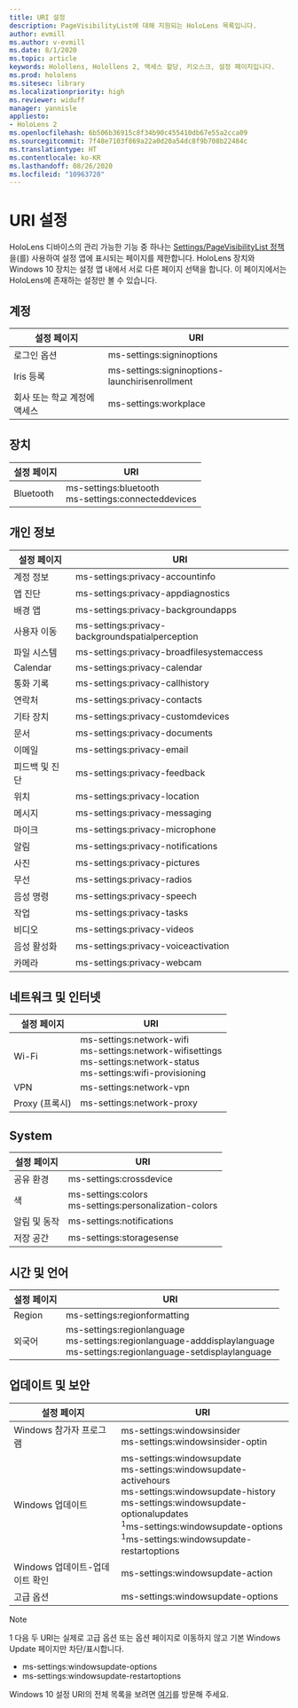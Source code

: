 ```yaml
---
title: URI 설정
description: PageVisibilityList에 대해 지원되는 HoloLens 목록입니다.
author: evmill
ms.author: v-evmill
ms.date: 8/1/2020
ms.topic: article
keywords: Holollens, Holollens 2, 액세스 할당, 키오스크, 설정 페이지입니다.
ms.prod: hololens
ms.sitesec: library
ms.localizationpriority: high
ms.reviewer: widuff
manager: yannisle
appliesto:
- HoloLens 2
ms.openlocfilehash: 6b506b36915c8f34b90c455410db67e55a2cca09
ms.sourcegitcommit: 7f48e7103f869a22a0d20a54dc8f9b708b22484c
ms.translationtype: HT
ms.contentlocale: ko-KR
ms.lasthandoff: 08/26/2020
ms.locfileid: "10963720"
---
```

# URI 설정

HoloLens 디바이스의 관리 가능한 기능 중 하나는 [Settings/PageVisibilityList 정책](https://docs.microsoft.com/windows/client-management/mdm/policy-csp-settings#settings-pagevisibilitylist)을(를) 사용하여 설정 앱에 표시되는 페이지를 제한합니다. HoloLens 장치와 Windows 10 장치는 설정 앱 내에서 서로 다른 페이지 선택을 합니다. 이 페이지에서는 HoloLens에 존재하는 설정만 볼 수 있습니다. 

## 계정
| 설정 페이지           | URI                                            |
|-------------------------|------------------------------------------------|
| 로그인 옵션         | ms-settings:signinoptions                      |
| Iris 등록       | ms-settings:signinoptions-launchirisenrollment |
| 회사 또는 학교 계정에 액세스 | ms-settings:workplace                          |

## 장치
| 설정 페이지 | URI                          |
|---------------|------------------------------|
| Bluetooth     | ms-settings:bluetooth <br> ms-settings:connecteddevices |

## 개인 정보
| 설정 페이지            | URI                                             |
|--------------------------|-------------------------------------------------|
| 계정 정보             | ms-settings:privacy-accountinfo                 |
| 앱 진단        | ms-settings:privacy-appdiagnostics              |
| 배경 앱        | ms-settings:privacy-backgroundapps              |
| 사용자 이동           | ms-settings:privacy-backgroundspatialperception |
| 파일 시스템              | ms-settings:privacy-broadfilesystemaccess       |
| Calendar                 | ms-settings:privacy-calendar                    |
| 통화 기록             | ms-settings:privacy-callhistory                 |
| 연락처                 | ms-settings:privacy-contacts                    |
| 기타 장치            | ms-settings:privacy-customdevices               |
| 문서                | ms-settings:privacy-documents                   |
| 이메일                    | ms-settings:privacy-email                       |
| 피드백 및 진단 | ms-settings:privacy-feedback                    |
| 위치                 | ms-settings:privacy-location                    |
| 메시지                | ms-settings:privacy-messaging                   |
| 마이크               | ms-settings:privacy-microphone                  |
| 알림            | ms-settings:privacy-notifications               |
| 사진                 | ms-settings:privacy-pictures                    |
| 무선                   | ms-settings:privacy-radios                      |
| 음성 명령                   | ms-settings:privacy-speech                      |
| 작업                    | ms-settings:privacy-tasks                       |
| 비디오                   | ms-settings:privacy-videos                      |
| 음성 활성화       | ms-settings:privacy-voiceactivation             |
| 카메라                   | ms-settings:privacy-webcam                      |

## 네트워크 및 인터넷
| 설정 페이지 | URI                              |
|---------------|----------------------------------|
| Wi-Fi  | ms-settings:network-wifi<br>ms-settings:network-wifisettings<br>ms-settings:network-status<br>ms-settings:wifi-provisioning    |
| VPN   | ms-settings:network-vpn          |
| Proxy (프록시) | ms-settings:network-proxy        |

## System
| 설정 페이지      | URI                                |
|--------------------|------------------------------------|
| 공유 환경 | ms-settings:crossdevice            |
| 색             | ms-settings:colors<br>ms-settings:personalization-colors |
| 알림 및 동작  | ms-settings:notifications          |
| 저장 공간            | ms-settings:storagesense           |

## 시간 및 언어
| 설정 페이지 | URI                                           |
|---------------|-----------------------------------------------|
| Region        | ms-settings:regionformatting                  |
| 외국어      | ms-settings:regionlanguage<br>ms-settings:regionlanguage-adddisplaylanguage<br>ms-settings:regionlanguage-setdisplaylanguage |

## 업데이트 및 보안
| 설정 페이지                         | URI                                       |
|---------------------------------------|-------------------------------------------|
| Windows 참가자 프로그램               | ms-settings:windowsinsider <br>ms-settings:windowsinsider-optin          |
| Windows 업데이트                        | ms-settings:windowsupdate<br> ms-settings:windowsupdate-activehours  <br> ms-settings:windowsupdate-history <br> ms-settings:windowsupdate-optionalupdates <br><sup>1</sup>ms-settings:windowsupdate-options<br><sup>1</sup>ms-settings:windowsupdate-restartoptions |
| Windows 업데이트-업데이트 확인 | ms-settings:windowsupdate-action          |
| 고급 옵션                    | ms-settings:windowsupdate-options         |

> [!NOTE]
>  1 다음 두 URI는 실제로 고급 옵션 또는 옵션 페이지로 이동하지 않고 기본 Windows Update 페이지만 차단/표시합니다. 
> - ms-settings:windowsupdate-options
> - ms-settings:windowsupdate-restartoptions 

Windows 10 설정 URI의 전체 목록을 보려면 [여기](https://docs.microsoft.com/windows/uwp/launch-resume/launch-settings-app#ms-settings-uri-scheme-reference)를 방문해 주세요. 
